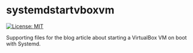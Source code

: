 # systemdstartvboxvm
[![License: MIT](https://img.shields.io/badge/License-MIT-yellow.svg)](https://opensource.org/licenses/MIT)  

Supporting files for the blog article about starting a VirtualBox VM on boot with Systemd.
